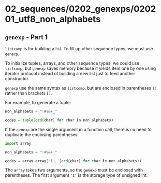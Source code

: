 # 02_sequences/0202_genexps/020201_utf8_non_alphabets

## `genexp` - Part 1

`listcomp` is for building a list. To fill up other sequence
types, we must use `genexp`.

To initialize tuples, arrays, and other sequence types, we
could use `listcomp`, but `genexp` saves memory because
it yields item one by one using iterator protocol instead
of building a new list just to feed another constructor.

`genexp` use the same syntax as `listcomp`, but are enclosed
in parentheses `()` rather than brackets `[]`.

For example, to generate a tuple:
```python
non_alphabets = "!#%&+_"

codes = tuple(ord(char) for char in non_alphabets)
```

If the `genexp` are the single argument in a function call,
there is no need to duplicate the enclosing parentheses.

```python
import array

non_alphabets = "!#%&+_"

codes = array.array('I', (ord(char) for char in non_alphabets))
```

The `array` takes two arguments, so the `genexp` must be
enclosed with parentheses. The first argument `'I'` is the
storage type of unsigned int. 